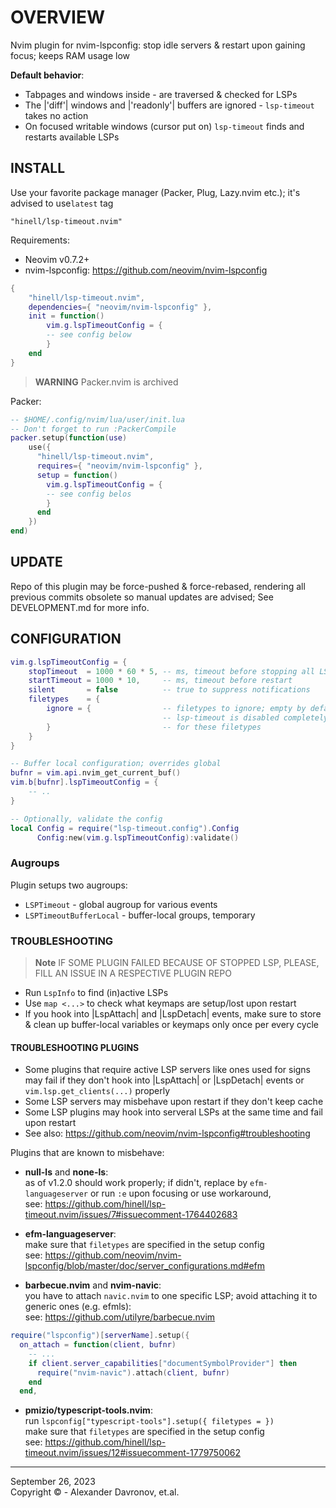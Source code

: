 # OVERVIEW

Nvim plugin for nvim-lspconfig: stop idle servers & restart upon gaining focus;
keeps RAM usage low

**Default behavior**:
* Tabpages and windows inside - are traversed & checked for LSPs
* The |'diff'| windows and |'readonly'| buffers are ignored - `lsp-timeout` takes no action
* On focused writable windows (cursor put on) `lsp-timeout` finds and restarts available LSPs 

## INSTALL
Use your favorite package manager (Packer, Plug, Lazy.nvim etc.); it's advised to use`latest` tag

```
"hinell/lsp-timeout.nvim"
```

Requirements:

* Neovim v0.7.2+
* nvim-lspconfig: https://github.com/neovim/nvim-lspconfig

```lua
{
    "hinell/lsp-timeout.nvim",
    dependencies={ "neovim/nvim-lspconfig" },
    init = function()
        vim.g.lspTimeoutConfig = {
        -- see config below
        }
    end
}
```

> **WARNING**
> Packer.nvim is archived

Packer:
```lua
-- $HOME/.config/nvim/lua/user/init.lua
-- Don't forget to run :PackerCompile
packer.setup(function(use)
    use({
      "hinell/lsp-timeout.nvim",
      requires={ "neovim/nvim-lspconfig" },
      setup = function()
        vim.g.lspTimeoutConfig = {
        -- see config belos 
        }
      end
    })
end)
```

## UPDATE

Repo of this plugin may be force-pushed & force-rebased,
rendering all previous commits obsolete so manual updates are advised;
See DEVELOPMENT.md for more info.

<!-- ## API -->
## CONFIGURATION
```lua
vim.g.lspTimeoutConfig = {
    stopTimeout  = 1000 * 60 * 5, -- ms, timeout before stopping all LSPs 
    startTimeout = 1000 * 10,     -- ms, timeout before restart
    silent       = false          -- true to suppress notifications
    filetypes    = {
        ignore = {                -- filetypes to ignore; empty by default
                                  -- lsp-timeout is disabled completely
        }                         -- for these filetypes
    }
}

-- Buffer local configuration; overrides global
bufnr = vim.api.nvim_get_current_buf() 
vim.b[bufnr].lspTimeoutConfig = {
    -- ..
}
```

```lua
-- Optionally, validate the config
local Config = require("lsp-timeout.config").Config
      Config:new(vim.g.lspTimeoutConfig):validate()
```

### Augroups

Plugin setups two augroups:
* `LSPTimeout` - global augroup for various events 
* `LSPTimeoutBufferLocal` - buffer-local groups, temporary 

### TROUBLESHOOTING

> **Note**
> IF SOME PLUGIN FAILED BECAUSE OF STOPPED LSP, PLEASE, FILL AN ISSUE IN A RESPECTIVE PLUGIN REPO

* Run `LspInfo` to find (in)active LSPs
* Use `map <...>` to check what keymaps are setup/lost upon restart 
* If you hook into |LspAttach| and |LspDetach| events, make sure to store & clean up buffer-local variables or keymaps only once per every cycle

#### TROUBLESHOOTING PLUGINS
* Some plugins that require active LSP servers like ones used for signs may fail if they don't hook into |LspAttach| or |LspDetach| events or `vim.lsp.get_clients(...)` properly 
* Some LSP servers may misbehave upon restart if they don't keep cache
* Some LSP plugins may hook into serveral LSPs at the same time and fail upon restart
* See also: https://github.com/neovim/nvim-lspconfig#troubleshooting

Plugins that are known to misbehave:
* **null-ls** and **none-ls**:
<br/>as of v1.2.0 should work properly; if didn't, replace by `efm-languageserver` or run `:e` upon focusing or use workaround,
<br/>see: https://github.com/hinell/lsp-timeout.nvim/issues/7#issuecomment-1764402683

* **efm-languageserver**: 
<br/>make sure that `filetypes` are specified in the setup config
<br/>see: https://github.com/neovim/nvim-lspconfig/blob/master/doc/server_configurations.md#efm

* **barbecue.nvim** and **nvim-navic**:
<br/>you have to attach `navic.nvim` to one specific LSP; avoid attaching it to generic ones (e.g. efmls):
<br/>see: https://github.com/utilyre/barbecue.nvim 
```lua
require("lspconfig")[serverName].setup({
  on_attach = function(client, bufnr)
    -- ...
    if client.server_capabilities["documentSymbolProvider"] then
      require("nvim-navic").attach(client, bufnr)
    end
  end,
```

* **pmizio/typescript-tools.nvim**:
<br/>run `lspconfig["typescript-tools"].setup({ filetypes = })` 
<br/>make sure that `filetypes` are specified in the setup config
<br/>see: https://github.com/hinell/lsp-timeout.nvim/issues/12#issuecomment-1779750062

<!-- ## EXAMPLES -->
<!-- ## KEYBINDINGS -->
<!-- ## LEGENDARY -->

----

September 26, 2023</br>
Copyright ©  - Alexander Davronov, et.al.<br>
